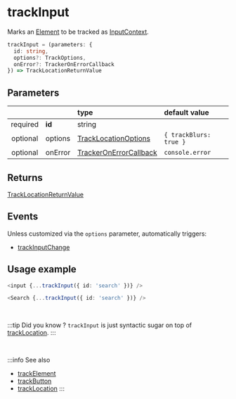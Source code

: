 # trackInput

Marks an [Element](/tracking/core-concepts/elements.md#elements) to be tracked as [InputContext](/taxonomy/location-contexts/InputContext.md).

```typescript
trackInput = (parameters: {
  id: string,
  options?: TrackOptions,
  onError?: TrackerOnErrorCallback
}) => TrackLocationReturnValue
```

## Parameters
|          |         | type                                                                                   | default value
| :-:      | :--     | :--                                                                                    | :--           
| required | **id**  | string                                                                                 |
| optional | options | [TrackLocationOptions](/tracking/api-reference/general/TrackLocationOptions.md)     | `{ trackBlurs: true }`
| optional | onError | [TrackerOnErrorCallback](/tracking/api-reference/general/TrackerOnErrorCallback.md) | `console.error`

## Returns
[TrackLocationReturnValue](/tracking/api-reference/general/TrackLocationReturnValue.md)

## Events
Unless customized via the `options` parameter, automatically triggers:

- [trackInputChange](/tracking/api-reference/event-trackers/trackInputChange.md)

## Usage example

```typescript jsx
<input {...trackInput({ id: 'search' })} />
```

```typescript jsx
<Search {...trackInput({ id: 'search' })} />
```

<br />

:::tip Did you know ?
`trackInput` is just syntactic sugar on top of [trackLocation](/tracking/api-reference/low-level/trackLocation.md).
:::

<br />


:::info See also
- [trackElement](/tracking/api-reference/location-trackers/trackElement.md)
- [trackButton](/tracking/api-reference/location-trackers/trackButton.md)
- [trackLocation](/tracking/api-reference/low-level/trackLocation.md)
:::
